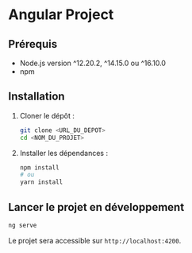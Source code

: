 # Angular Project

## Prérequis

* Node.js version ^12.20.2, ^14.15.0 ou ^16.10.0
* npm

## Installation

1. Cloner le dépôt :

   ```bash
   git clone <URL_DU_DEPOT>
   cd <NOM_DU_PROJET>
   ```

2. Installer les dépendances :

   ```bash
   npm install
   # ou
   yarn install
   ```

## Lancer le projet en développement

```bash
ng serve
```

Le projet sera accessible sur `http://localhost:4200`.

